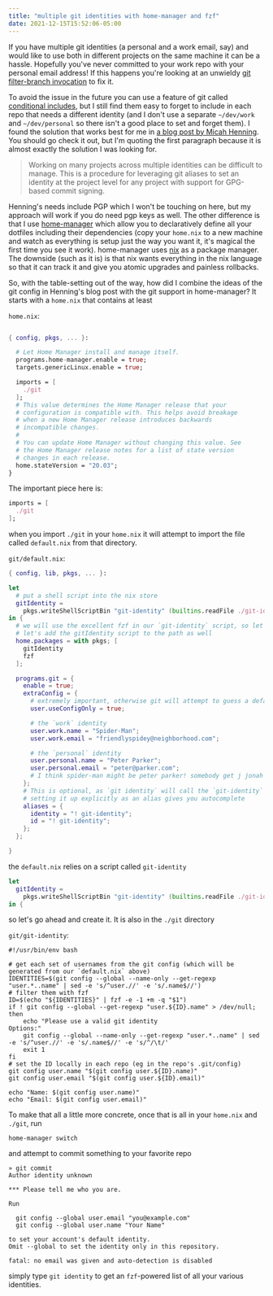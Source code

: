 ```yaml
---
title: "multiple git identities with home-manager and fzf"
date: 2021-12-15T15:52:06-05:00
---
```


If you have multiple git identities (a personal and a work email, say)
and would like to use both in different projects on the same machine it
can be a hassle. Hopefully you\'ve never committed to your work repo
with your personal email address! If this happens you\'re looking at an
unwieldy [git filter-branch
invocation](https://serverfault.com/a/13162/360506) to fix it.

To avoid the issue in the future you can use a feature of git called
[conditional includes](https://stackoverflow.com/a/43654115/3511790),
but I still find them easy to forget to include in each repo that needs
a different identity (and I don\'t use a separate `~/dev/work` and
`~/dev/personal` so there isn\'t a good place to set and forget them). I
found the solution that works best for me in [a blog post by Micah
Henning](https://www.micah.soy/posts/setting-up-git-identities/). You
should go check it out, but I\'m quoting the first paragraph because it
is almost exactly the solution I was looking for.

> Working on many projects across multiple identities can be difficult
> to manage. This is a procedure for leveraging git aliases to set an
> identity at the project level for any project with support for
> GPG-based commit signing.

Henning\'s needs include PGP which I won\'t be touching on here, but my
approach will work if you do need pgp keys as well. The other difference
is that I use
[home-manager](https://github.com/nix-community/home-manager) which
allow you to declaratively define all your dotfiles including their
dependencies (copy your `home.nix` to a new machine and watch as
everything is setup just the way you want it, it\'s magical the first
time you see it work). home-manager uses [nix](https://nixos.org/) as a
package manager. The downside (such as it is) is that nix wants
everything in the nix language so that it can track it and give you
atomic upgrades and painless rollbacks.

So, with the table-setting out of the way, how did I combine the ideas
of the git config in Henning\'s blog post with the git support in
home-manager? It starts with a `home.nix` that contains at least

`home.nix`:

``` nix

{ config, pkgs, ... }:

  # Let Home Manager install and manage itself.
  programs.home-manager.enable = true;
  targets.genericLinux.enable = true;

  imports = [
    ./git
  ];
  # This value determines the Home Manager release that your
  # configuration is compatible with. This helps avoid breakage
  # when a new Home Manager release introduces backwards
  # incompatible changes.
  #
  # You can update Home Manager without changing this value. See
  # the Home Manager release notes for a list of state version
  # changes in each release.
  home.stateVersion = "20.03";
}

```

The important piece here is:

``` nix
imports = [
  ./git
];
```

when you import `./git` in your `home.nix` it will attempt to import the
file called `default.nix` from that directory.

`git/default.nix`:

``` nix
{ config, lib, pkgs, ... }:

let
  # put a shell script into the nix store
  gitIdentity =
    pkgs.writeShellScriptBin "git-identity" (builtins.readFile ./git-identity);
in {
  # we will use the excellent fzf in our `git-identity` script, so let's make sure it's available
  # let's add the gitIdentity script to the path as well
  home.packages = with pkgs; [
    gitIdentity
    fzf
  ];

  programs.git = {
    enable = true;
    extraConfig = {
      # extremely important, otherwise git will attempt to guess a default user identity. see `man git-config` for more details
      user.useConfigOnly = true;

      # the `work` identity
      user.work.name = "Spider-Man";
      user.work.email = "friendlyspidey@neighborhood.com";

      # the `personal` identity
      user.personal.name = "Peter Parker";
      user.personal.email = "peter@parker.com";
      # I think spider-man might be peter parker! somebody get j jonah jameson on the line
    };
    # This is optional, as `git identity` will call the `git-identity` script by itself, however
    # setting it up explicitly as an alias gives you autocomplete
    aliases = {
      identity = "! git-identity";
      id = "! git-identity";
    };
  };

}
```

the `default.nix` relies on a script called `git-identity`

``` nix
let
  gitIdentity =
    pkgs.writeShellScriptBin "git-identity" (builtins.readFile ./git-identity);
in {
```

so let\'s go ahead and create it. It is also in the `./git` directory

`git/git-identity`:

```shell
#!/usr/bin/env bash

# get each set of usernames from the git config (which will be generated from our `default.nix` above)
IDENTITIES=$(git config --global --name-only --get-regexp "user.*..name" | sed -e 's/^user.//' -e 's/.name$//')
# filter them with fzf
ID=$(echo "${IDENTITIES}" | fzf -e -1 +m -q "$1")
if ! git config --global --get-regexp "user.${ID}.name" > /dev/null; then
    echo "Please use a valid git identity
Options:"
    git config --global --name-only --get-regexp "user.*..name" | sed -e 's/^user.//' -e 's/.name$//' -e 's/^/\t/'
    exit 1
fi
# set the ID locally in each repo (eg in the repo's .git/config)
git config user.name "$(git config user.${ID}.name)"
git config user.email "$(git config user.${ID}.email)"

echo "Name: $(git config user.name)"
echo "Email: $(git config user.email)"
```

To make that all a little more concrete, once that is all in your
`home.nix` and `./git`, run

```shell
home-manager switch
```

and attempt to commit something to your favorite repo

```shell
» git commit
Author identity unknown

*** Please tell me who you are.

Run

  git config --global user.email "you@example.com"
  git config --global user.name "Your Name"

to set your account's default identity.
Omit --global to set the identity only in this repository.

fatal: no email was given and auto-detection is disabled
```

simply type `git identity` to get an `fzf`-powered list of all your various identities.
